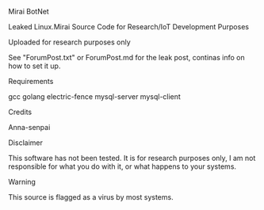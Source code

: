 Mirai BotNet

Leaked Linux.Mirai Source Code for Research/IoT Development Purposes

Uploaded for research purposes only

See "ForumPost.txt" or ForumPost.md for the leak post, continas info on how to set it up.

Requirements

gcc
golang
electric-fence
mysql-server
mysql-client

Credits

Anna-senpai

Disclaimer

This software has not been tested. It is for research purposes only, I am not responsible for what you do with it, or what happens to your systems.

Warning

This source is flagged as a virus by most systems.
